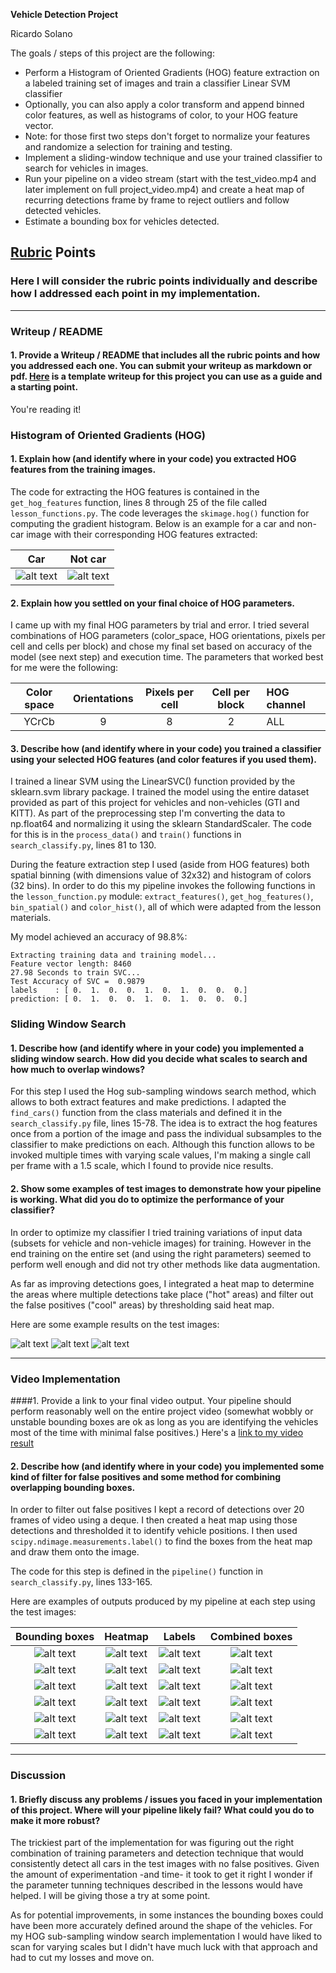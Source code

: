 **Vehicle Detection Project**

Ricardo Solano

The goals / steps of this project are the following:

* Perform a Histogram of Oriented Gradients (HOG) feature extraction on a labeled training set of images and train a classifier Linear SVM classifier
* Optionally, you can also apply a color transform and append binned color features, as well as histograms of color, to your HOG feature vector. 
* Note: for those first two steps don't forget to normalize your features and randomize a selection for training and testing.
* Implement a sliding-window technique and use your trained classifier to search for vehicles in images.
* Run your pipeline on a video stream (start with the test_video.mp4 and later implement on full project_video.mp4) and create a heat map of recurring detections frame by frame to reject outliers and follow detected vehicles.
* Estimate a bounding box for vehicles detected.

[//]: # (Image References)
[image1]: ./output_images/hog_car.png
[image2]: ./output_images/hog_notcar.png
[image3]: ./output_images/test_bboxes_out1.png
[image4]: ./output_images/test_bboxes_out2.png
[image5]: ./output_images/test_bboxes_out3.png
[image6]: ./output_images/test_bboxes_out4.png
[image7]: ./output_images/test_bboxes_out5.png
[image8]: ./output_images/test_bboxes_out6.png
[image9]: ./output_images/test_out1.png
[image10]: ./output_images/test_out2.png
[image11]: ./output_images/test_out3.png
[image12]: ./output_images/test_out4.png
[image13]: ./output_images/test_out5.png
[image14]: ./output_images/test_out6.png
[image15]: ./output_images/test_heatmap_out1.png
[image16]: ./output_images/test_heatmap_out2.png
[image17]: ./output_images/test_heatmap_out3.png
[image18]: ./output_images/test_heatmap_out4.png
[image19]: ./output_images/test_heatmap_out5.png
[image20]: ./output_images/test_heatmap_out6.png
[image21]: ./output_images/test_labels_out1.png
[image22]: ./output_images/test_labels_out2.png
[image23]: ./output_images/test_labels_out3.png
[image24]: ./output_images/test_labels_out4.png
[image25]: ./output_images/test_labels_out5.png
[image26]: ./output_images/test_labels_out6.png
[video1]: ./project_video.mp4

## [Rubric](https://review.udacity.com/#!/rubrics/513/view) Points
### Here I will consider the rubric points individually and describe how I addressed each point in my implementation.  

---
### Writeup / README

#### 1. Provide a Writeup / README that includes all the rubric points and how you addressed each one.  You can submit your writeup as markdown or pdf.  [Here](https://github.com/udacity/CarND-Vehicle-Detection/blob/master/writeup_template.md) is a template writeup for this project you can use as a guide and a starting point.  

You're reading it!

### Histogram of Oriented Gradients (HOG)

#### 1. Explain how (and identify where in your code) you extracted HOG features from the training images.

The code for extracting the HOG features is contained in the `get_hog_features` function, lines 8 through 25 of the file called `lesson_functions.py`. The code leverages the `skimage.hog()` function for computing the gradient histogram. Below is an example for a car and non-car image with their corresponding HOG features extracted:

Car                | Not car
:-----------------:|:-------------------------:
![alt text][image1]| ![alt text][image2]

#### 2. Explain how you settled on your final choice of HOG parameters.

I came up with my final HOG parameters by trial and error. I tried several combinations of HOG parameters (color_space, HOG orientations, pixels per cell and cells per block) and chose my final set based on accuracy of the model (see next step) and execution time. The parameters that worked best for me were the following:

Color space | Orientations | Pixels per cell | Cell per block | HOG channel
:----------:|:------------:|:---------------:|:--------------:|:-----------
YCrCb       |      9       |        8        |        2       |     ALL


#### 3. Describe how (and identify where in your code) you trained a classifier using your selected HOG features (and color features if you used them).

I trained a linear SVM using the LinearSVC() function provided by the sklearn.svm library package. I trained the model using the entire dataset provided as part of this project for vehicles and non-vehicles (GTI and KITT). As part of the preprocessing step I'm converting the data to np.float64 and normalizing it using the sklearn StandardScaler. The code for this is in the `process_data()` and `train()` functions in `search_classify.py`, lines 81 to 130. 

During the feature extraction step I used (aside from HOG features) both spatial binning (with dimensions value of 32x32) and histogram of colors (32 bins). In order to do this my pipeline invokes the following functions in the `lesson_function.py` module: `extract_features()`, `get_hog_features()`, `bin_spatial()` and `color_hist()`, all of which were adapted from the lesson materials.

My model achieved an accuracy of 98.8%:
```
Extracting training data and training model...
Feature vector length: 8460
27.98 Seconds to train SVC...
Test Accuracy of SVC =  0.9879
labels    : [ 0.  1.  0.  0.  1.  0.  1.  0.  0.  0.]
prediction: [ 0.  1.  0.  0.  1.  0.  1.  0.  0.  0.]
```

### Sliding Window Search

#### 1. Describe how (and identify where in your code) you implemented a sliding window search.  How did you decide what scales to search and how much to overlap windows?

For this step I used the Hog sub-sampling windows search method, which allows to both extract features and make predictions. I adapted the `find_cars()` function from the class materials and defined it in the `search_classify.py` file, lines 15-78. The idea is to extract the hog features once from a portion of the image and pass the individual subsamples to the classifier to make predictions on each. Although this function allows to be invoked multiple times with varying scale values, I'm making a single call per frame with a 1.5 scale, which I found to provide nice results. 

#### 2. Show some examples of test images to demonstrate how your pipeline is working.  What did you do to optimize the performance of your classifier?

In order to optimize my classifier I tried training variations of input data (subsets for vehicle and non-vehicle images) for training. However in the end training on the entire set (and using the right parameters) seemed to perform well enough and did not try other methods like data augmentation.

As far as improving detections goes, I integrated a heat map to determine the areas where multiple detections take place ("hot" areas) and filter out the false positives ("cool" areas) by thresholding said heat map.

Here are some example results on the test images:

![alt text][image11]
![alt text][image12]
![alt text][image14]


---

### Video Implementation

####1. Provide a link to your final video output.  Your pipeline should perform reasonably well on the entire project video (somewhat wobbly or unstable bounding boxes are ok as long as you are identifying the vehicles most of the time with minimal false positives.)
Here's a [link to my video result](./project_video.mp4)


#### 2. Describe how (and identify where in your code) you implemented some kind of filter for false positives and some method for combining overlapping bounding boxes.

In order to filter out false positives I kept a record of detections over 20 frames of video using a deque. I then created a heat map using those detections and thresholded it to identify vehicle positions. I then used `scipy.ndimage.measurements.label()` to find the boxes from the heat map and draw them onto the image. 

The code for this step is defined in the `pipeline()` function in `search_classify.py`, lines 133-165.

Here are examples of outputs produced by my pipeline at each step using the test images:

Bounding boxes     | Heatmap              |Labels              | Combined boxes
:-----------------:|:--------------------:|:------------------:|:---------------------:
![alt text][image3]| ![alt text][image15] |![alt text][image21]|![alt text][image9]
![alt text][image4]| ![alt text][image16] |![alt text][image22]|![alt text][image10]
![alt text][image5]| ![alt text][image17] |![alt text][image23]|![alt text][image11]
![alt text][image6]| ![alt text][image18] |![alt text][image24]|![alt text][image12]
![alt text][image7]| ![alt text][image19] |![alt text][image25]|![alt text][image13]
![alt text][image8]| ![alt text][image20] |![alt text][image26]|![alt text][image14]

---

### Discussion

#### 1. Briefly discuss any problems / issues you faced in your implementation of this project.  Where will your pipeline likely fail?  What could you do to make it more robust?

The trickiest part of the implementation for was figuring out the right combination of training parameters and detection technique that would consistently detect all cars in the test images with no false positives. Given the amount of experimentation -and time- it took to get it right I wonder if the parameter tunning techniques described in the lessons would have helped. I will be giving those a try at some point.

As for potential improvements, in some instances the bounding boxes could have been more accurately defined around the shape of the vehicles. For my HOG sub-sampling window search implementation I would have liked to scan for varying scales but I didn't have much luck with that approach and had to cut my losses and move on.
